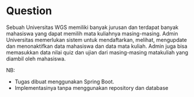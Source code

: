 # Question
Sebuah Universitas WGS memiliki banyak jurusan dan terdapat banyak mahasiswa yang dapat memilih mata kuliahnya masing-masing. Admin Universitas memerlukan sistem untuk mendaftarkan, melihat, mengupdate dan menonaktifkan data mahasiswa dan data mata kuliah. Admin juga bisa memasukkan data nilai quiz dan ujian dari masing-masing matakuliah yang diambil oleh mahasiswa.

NB:
- Tugas dibuat menggunakan Spring Boot.
- Implementasinya tanpa menggunakan repository dan database
